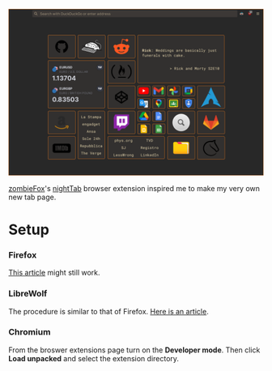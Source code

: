 ![](screenshots/NewTab-v1.1.png)

[zombieFox](https://github.com/zombieFox)'s [nightTab](https://github.com/zombieFox/nightTab) browser extension inspired me to make my very own new tab page.

# Setup

### Firefox 
[This article](https://peterries.net/blog/firefox-set-file-as-home/) might still work.

### LibreWolf
The procedure is similar to that of Firefox. [Here is an article](https://codetea.com/a-guide-to-make-librewolf-have-a-different-start-page-for-the-homepage-and-new-tabs/).

### Chromium
From the broswer extensions page turn on the **Developer mode**. Then click **Load unpacked** and select the extension directory. 
